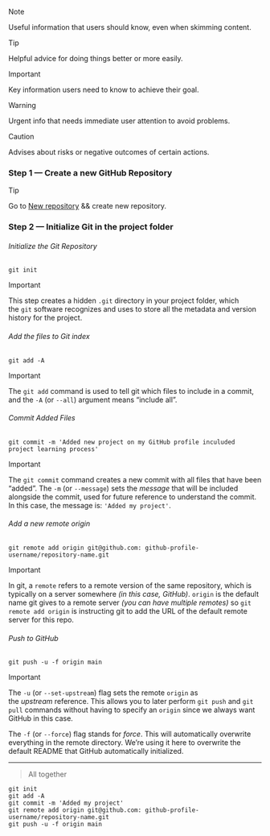 > [!NOTE]
> Useful information that users should know, even when skimming content.

> [!TIP]
> Helpful advice for doing things better or more easily.

> [!IMPORTANT]
> Key information users need to know to achieve their goal.

> [!WARNING]
> Urgent info that needs immediate user attention to avoid problems.

> [!CAUTION]
> Advises about risks or negative outcomes of certain actions.

### Step 1 — Create a new GitHub Repository

> [!TIP]
> Go to [New repository](https://github.com/new) && create new repository.

### Step 2 — Initialize Git in the project folder

###### Initialize the Git Repository

```
git init
```

> [!Important]
> This step creates a hidden `.git` directory in your project folder, which the `git` software recognizes and uses to store all the metadata and version history for the project.

###### Add the files to Git index

```
git add -A
```

> [!Important]
> The `git add` command is used to tell git which files to include in a commit, and the `-A` (or `--all`) argument means “include all”.

###### Commit Added Files

```
git commit -m 'Added new project on my GitHub profile inculuded project learning process'
```

> [!Important]
> The `git commit` command creates a new commit with all files that have been “added”. The `-m` (or `--message`) sets the *message* that will be included alongside the commit, used for future reference to understand the commit. In this case, the message is: `'Added my project'`.

###### Add a new remote origin

```
git remote add origin git@github.com: github-profile-username/repository-name.git
```

> [!Important]
> In git, a `remote` refers to a remote version of the same repository, which is typically on a server somewhere *(in this case, GitHub)*. `origin` is the default name git gives to a remote server *(you can have multiple remotes)* so `git remote add origin` is instructing git to add the URL of the default remote server for this repo.

###### Push to GitHub

```
git push -u -f origin main
```

> [!Important]
> The `-u` (or `--set-upstream`) flag sets the remote `origin` as the *upstream* reference. This allows you to later perform `git push` and `git pull` commands without having to specify an `origin` since we always want GitHub in this case.
>
> The `-f` (or `--force`) flag stands for *force*. This will automatically overwrite everything in the remote directory. We’re using it here to overwrite the default README that GitHub automatically initialized.

---

> All together

```
git init
git add -A
git commit -m 'Added my project'
git remote add origin git@github.com: github-profile-username/repository-name.git
git push -u -f origin main
```
